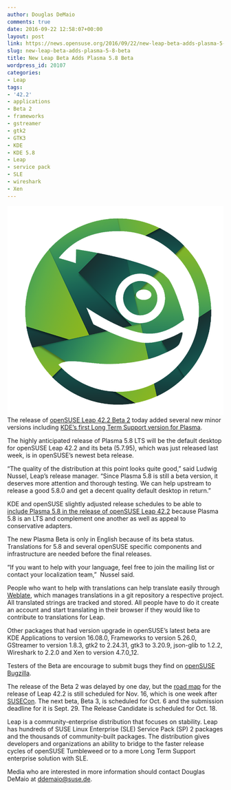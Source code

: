 ```yaml
---
author: Douglas DeMaio
comments: true
date: 2016-09-22 12:58:07+00:00
layout: post
link: https://news.opensuse.org/2016/09/22/new-leap-beta-adds-plasma-5-8-beta/
slug: new-leap-beta-adds-plasma-5-8-beta
title: New Leap Beta Adds Plasma 5.8 Beta
wordpress_id: 20107
categories:
- Leap
tags:
- '42.2'
- applications
- Beta 2
- frameworks
- gstreamer
- gtk2
- GTK3
- KDE
- KDE 5.8
- Leap
- service pack
- SLE
- wireshark
- Xen
---
```


![icon](/wp-content/uploads/2016/09/Icon-1.png)The release of [openSUSE Leap 42.2 Beta 2](//software.opensuse.org/developer/en?release=developer) today added several new minor versions including [KDE’s first Long Term Support version for Plasma](https://www.kde.org/announcements/plasma-5.7.95.php). 

The highly anticipated release of Plasma 5.8 LTS will be the default desktop for openSUSE Leap 42.2 and its beta (5.7.95), which was just released last week, is in openSUSE’s newest beta release.

“The quality of the distribution at this point looks quite good,” said Ludwig Nussel, Leap’s release manager. “Since Plasma 5.8 is still a beta version, it deserves more attention and thorough testing. We can help upstream to release a good 5.8.0 and get a decent quality default desktop in return.”

KDE and openSUSE slightly adjusted release schedules to be able to [include Plasma 5.8 in the release of openSUSE Leap 42.2](//bit.ly/2cHp7G8) because Plasma 5.8 is an LTS and complement one another as well as appeal to conservative adapters.<!-- more -->

The new Plasma Beta is only in English because of its beta status. Translations for 5.8 and several openSUSE specific components and infrastructure are needed before the final releases.

“If you want to help with your language, feel free to join the mailing list or contact your localization team,”  Nussel said. 

People who want to help with translations can help translate easily through [Weblate](https://l10n.opensuse.org), which manages translations in a git repository a respective project. All translated strings are tracked and stored. All people have to do it create an account and start translating in their browser if they would like to contribute to translations for Leap.


Other packages that had version upgrade in openSUSE’s latest beta are KDE Applications to version 16.08.0, Frameworks to version 5.26.0, GStreamer to version 1.8.3, gtk2 to 2.24.31, gtk3 to 3.20.9, json-glib to 1.2.2, Wireshark to 2.2.0 and Xen to version 4.7.0_12.

Testers of the Beta are encourage to submit bugs they find on [openSUSE Bugzilla](https://bugzilla.opensuse.org/index.cgi).

The release of the Beta 2 was delayed by one day, but the [road map](https://en.opensuse.org/openSUSE:Roadmap) for the release of Leap 42.2 is still scheduled for Nov. 16, which is one week after [SUSECon](//www.susecon.com/). The next beta, Beta 3, is scheduled for Oct. 6 and the submission deadline for it is Sept. 29. The Release Candidate is scheduled for Oct. 18.

Leap is a community-enterprise distribution that focuses on stability. Leap has hundreds of SUSE Linux Enterprise (SLE) Service Pack (SP) 2 packages and the thousands of community-built packages. The distribution gives developers and organizations an ability to bridge to the faster release cycles of openSUSE Tumbleweed or to a more Long Term Support enterprise solution with SLE.

Media who are interested in more information should contact Douglas DeMaio at [ddemaio@suse.de](mailto:ddemaio@suse.de).

